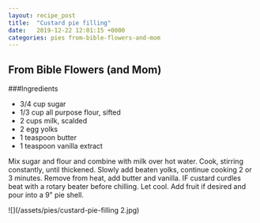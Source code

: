 ```yaml
---
layout: recipe_post
title:  "Custard pie filling"
date:   2019-12-22 12:01:15 +0000
categories: pies from-bible-flowers-and-mom
---
```


## From Bible Flowers (and Mom)
###Ingredients
* 3/4 cup sugar
* 1/3 cup all purpose flour, sifted
* 2 cups milk, scalded
* 2 egg yolks
* 1 teaspoon butter
* 1 teaspoon vanilla extract

 Mix sugar and flour and combine with milk over hot water. Cook, stirring constantly, until thickened. Slowly add beaten yolks, continue cooking 2 or 3 minutes. Remove from heat, add butter and vanilla. IF custard curdles beat with a rotary beater before chilling. Let cool. Add fruit if desired and pour into a 9" pie shell.


![](/assets/pies/custard-pie-filling 2.jpg)